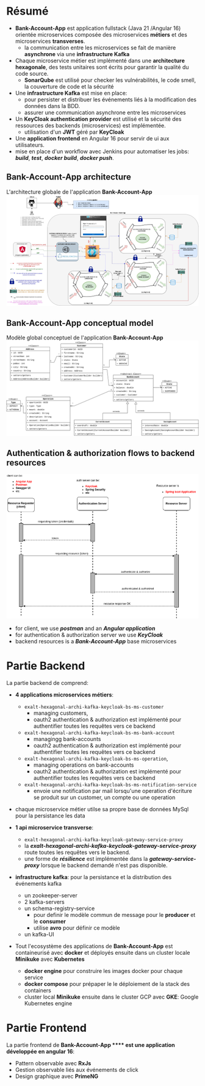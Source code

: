 # Résumé
- **Bank-Account-App** est application fullstack (Java 21 /Angular 16) orientée microservices composée des microservices **métiers** et des  microservices **transverses**.
    - la communication entre les microservices se fait de manière **asynchrone** via une **infrastructure Kafka**
- Chaque microservice métier est implémenté dans une **architecture hexagonale**, des tests unitaires sont écrits pour garantir la qualité du code source.
    - **SonarQube** est utilisé pour checker les vulnérabilités, le code smell, la couverture de code et la sécurité
- Une **infrastructure Kafka** est mise en place:
    - pour persister et distribuer les événements liés à la modification des données dans la BDD.
    - assurer une communication asynchrone entre les microservices
- Un **KeyCloak authentication provider** est utilisé et la sécurité des ressources des backends (microservices) est implémentée.
    - utilisation d'un **JWT** géré par **KeyCloak**
- Une **application frontend** en Angular 16 pour servir de ui aux utilisateurs.
- mise en place d'un workflow avec Jenkins pour automatiser les jobs: ***build***, ***test***, ***docker build***, ***docker push***.

## Bank-Account-App architecture
L'architecture globale de l'application **Bank-Account-App**
![application-architecture](exalt-bank-account-app-v3.jpg)

## Bank-Account-App conceptual model
Modèle global conceptuel de l'application **Bank-Account-App**
![conceptual-model](exalt-bank-account-conception.png)

## Authentication & authorization flows to backend resources
![resources-authentication](./authentication-authorization-flow.png)
- for client, we use ***postman*** and an ***Angular application***
- for authentication & authorization server we use ***KeyCloak***
- backend resources is a ***Bank-Account-App*** base microservices

# Partie Backend
La partie backend de comprend:

 - **4 applications microservices métiers**:
    - ```exalt-hexagonal-archi-kafka-keycloak-bs-ms-customer```
        - managing customers, 
        - oauth2 authentication & authorization est implémenté pour authentifier toutes les requêtes vers ce backend
    - ```exalt-hexagonal-archi-kafka-keycloak-bs-ms-bank-account```
        - managingg bank-accounts
        - oauth2 authentication & authorization est implémenté pour authentifier toutes les requêtes vers ce backend
    - ```exalt-hexagonal-archi-kafka-keycloak-bs-ms-operation```,
        - managing operations on bank-accounts
        - oauth2 authentication & authorization est implémenté pour authentifier toutes les requêtes vers ce backend
    - ```exalt-hexagonal-archi-kafka-keycloak-bs-ms-notification-service```
        - envoie une notification par mail lorsqu'une operation d'écriture se produit sur un customer, un compte ou une operation 

- chaque microservice métier utilse sa propre base de données MySql pour la persistance les data

- **1 api microservice transverse**: 
    - ```exalt-hexagonal-archi-kafka-keycloak-gateway-service-proxy```  
    - la ***exalt-hexagonal-archi-kafka-keycloak-gateway-service-proxy*** route toutes les requêtes vers le backend.
    - une forme de ***résilience*** est implémentée dans la ***gateway-service-proxy*** lorsque le backend demandé n'est pas disponible.

- **infrastructure kafka**: pour la persistance et la distribution des événements kafka
    - un zookeeper-server 
    - 2 kafka-servers
    - un schema-registry-service
        - pour definir le modèle commun de message pour le **producer** et le **consumer**
        - utilise **avro** pour définir ce modèle
    - un kafka-UI

- Tout l'ecosystème des applications de **Bank-Account-App** est containeurisé avec **docker** et déployés ensuite dans un cluster locale **Minikuke** avec **Kubernetes**
    - **docker engine** pour construire les images docker pour chaque service
    - **docker compose** pour prépaper le le déploiement de la stack des containers 
    - cluster local **Minikuke** ensuite dans le cluster GCP avec **GKE**: Google Kubernetes engine

# Partie Frontend

La partie frontend de **Bank-Account-App **** est une application développée en angular 16**:
- Pattern observable avec **RxJs**
- Gestion observable liés aux événements de click
- Design graphique avec **PrimeNG**
